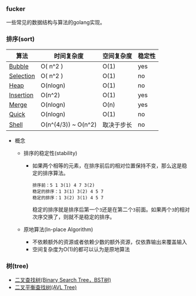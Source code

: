 ### fucker
一些常见的数据结构与算法的golang实现。



### 排序(sort)

| 算法                                                         | 时间复杂度          | 空间复杂度 | 稳定性 |
| ------------------------------------------------------------ | ------------------- | ---------- | ------ |
| [Bubble](https://github.com/bestgopher/sort/blob/master/internal/bubble.go) | O( n^2 )            | O(1)       | yes    |
| [Selection](https://github.com/bestgopher/sort/blob/master/internal/selection.go) | O( n^2 )            | O(1)       | no     |
| [Heap](https://github.com/bestgopher/sort/blob/master/internal/heap.go) | O(nlogn)            | O(1)       | no     |
| [Insertion](https://github.com/bestgopher/sort/blob/master/internal/insertion.go) | O(n^2)              | O(1)       | yes    |
| [Merge](https://github.com/bestgopher/sort/blob/master/internal/merge.go) | O(nlogn)            | O(n)       | yes    |
| [Quick](https://github.com/bestgopher/sort/blob/master/internal/quick.go) | O(nlogn)            | O(1)       | no     |
| [Shell](https://github.com/bestgopher/sort/blob/master/internal/shell.go) | O(n^(4/3)) ~ O(n^2) | 取决于步长 | no     |

- 概念

  - 排序的稳定性(stability)

     - 如果两个相等的元素，在排序前后的相对位置保持不变，那么这是稳定的排序算法。

       ```
       排序前：5 1 3(1) 4 7 3(2)
       稳定的排序：1 3(1) 3(2) 4 5 7
       稳定的排序：1 3(2) 3(1) 4 5 7
       ```
       
       稳定的排序就是排序后第一个`3`还是在第二个`3`前面。如果两个`3`的相对次序交换了，则就不是稳定的排序。

  - 原地算法(In-place Algorithm)

     - 不依赖额外的资源或者依赖少数的额外资源，仅依靠输出来覆盖输入
     - 空间复杂度为O(1)的都可以认为是原地算法

### 树(tree)

- [二叉查找树(Binary Search Tree，BST树)](https://github.com/bestgopher/fucker/blob/master/tree/binary_search_tree.go)
-  [二叉平衡查找树(AVL Tree)](https://github.com/bestgopher/fucker/blob/master/tree/avl_tree.go)
